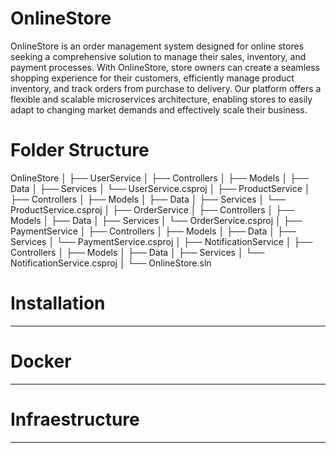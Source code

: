 # OnlineStore

OnlineStore is an order management system designed for online stores seeking a comprehensive solution to manage their sales, inventory, and payment processes. With OnlineStore, store owners can create a seamless shopping experience for their customers, efficiently manage product inventory, and track orders from purchase to delivery. Our platform offers a flexible and scalable microservices architecture, enabling stores to easily adapt to changing market demands and effectively scale their business.

# Folder Structure 
OnlineStore
│
├── UserService
│   ├── Controllers
│   ├── Models
│   ├── Data
│   ├── Services
│   └── UserService.csproj
│
├── ProductService
│   ├── Controllers
│   ├── Models
│   ├── Data
│   ├── Services
│   └── ProductService.csproj
│
├── OrderService
│   ├── Controllers
│   ├── Models
│   ├── Data
│   ├── Services
│   └── OrderService.csproj
│
├── PaymentService
│   ├── Controllers
│   ├── Models
│   ├── Data
│   ├── Services
│   └── PaymentService.csproj
│
├── NotificationService
│   ├── Controllers
│   ├── Models
│   ├── Data
│   ├── Services
│   └── NotificationService.csproj
│
└── OnlineStore.sln


# Installation 
---
# Docker
---
# Infraestructure 
---
